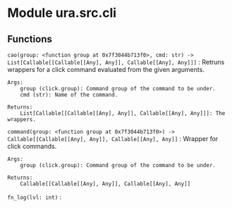 # Module ura.src.cli

## Functions

`cao(group: <function group at 0x7f3044b713f0>, cmd: str) ‑> List[Callable[[Callable[[Any], Any]], Callable[[Any], Any]]]`
:   Retruns wrappers for a click command evaluated from the given arguments.

```
Args:
    group (click.group): Command group of the command to be under.
    cmd (str): Name of the command.

Returns:
    List[Callable[[Callable[[Any], Any]], Callable[[Any], Any]]]: The wrappers.
```

`command(group: <function group at 0x7f3044b713f0>) ‑> Callable[[Callable[[Any], Any]], Callable[[Any], Any]]`
:   Wrapper for click commands.

```
Args:
    group (click.group): Command group of the command to be under.

Returns:
    Callable[[Callable[[Any], Any]], Callable[[Any], Any]]
```

`fn_log(lvl: int)`
:
